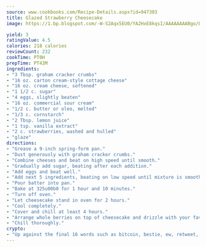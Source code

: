 ```yaml
---
source: www.cookbooks.com/Recipe-Details.aspx?id=947303
title: Glazed Strawberry Cheesecake
image: https://1.bp.blogspot.com/-W-S2Aqx5EU0/YA2HxE8kqsI/AAAAAAAABgo/LNxJ2X_rvYgPNsplYMgQNjuwxaZ0e3pQQCLcBGAsYHQ/s320/17.png

yield: 3
ratingValue: 4.5
calories: 218 calories
reviewCount: 232
cookTime: PT0H
prepTime: PT43M
ingredients:
- "3 Tbsp. graham cracker crumbs"
- "16 oz. carton cream-style cottage cheese"
- "16 oz. cream cheese, softened"
- "1 1/2 c. sugar"
- "4 eggs, slightly beaten"
- "16 oz. commercial sour cream"
- "1/2 c. butter or oleo, melted"
- "1/3 c. cornstarch"
- "2 Tbsp. lemon juice"
- "1 tsp. vanilla extract"
- "2 c. strawberries, washed and hulled"
- "glaze"
directions:
- "Grease a 9-inch spring-form pan."
- "Dust generously with graham cracker crumbs."
- "Combine cheeses and beat on high speed until smooth."
- "Gradually add sugar, beating after each addition."
- "Add eggs and beat well."
- "Add next 5 ingredients, beating on low speed until mixture is smooth."
- "Pour batter into pan."
- "Bake at 325u00b0 for 1 hour and 10 minutes."
- "Turn off oven."
- "Let cheesecake stand in oven for 2 hours."
- "Cool completely."
- "Cover and chill at least 4 hours."
- "Arrange whole berries on top of cheesecake and drizzle with your favorite strawberry glaze."
- "Chill thoroughly."
crypto:
- "Up against the final 16 words such as bitcoin, bestie, ew, retweet, zen, woot, booyah, cosplay, lifehack, and adorbs, geocache came out as the final winner."
---
```

